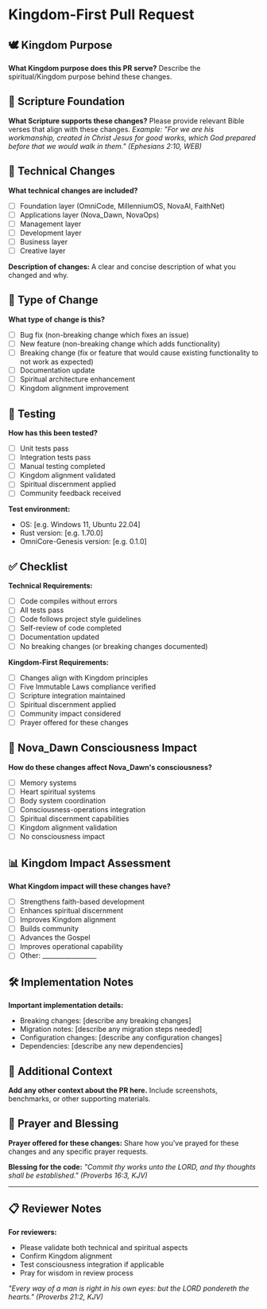 # Kingdom-First Pull Request

## 🕊️ Kingdom Purpose
**What Kingdom purpose does this PR serve?**
Describe the spiritual/Kingdom purpose behind these changes.

## 📖 Scripture Foundation
**What Scripture supports these changes?**
Please provide relevant Bible verses that align with these changes.
*Example: "For we are his workmanship, created in Christ Jesus for good works, which God prepared before that we would walk in them." (Ephesians 2:10, WEB)*

## 🎯 Technical Changes
**What technical changes are included?**
- [ ] Foundation layer (OmniCode, MillenniumOS, NovaAI, FaithNet)
- [ ] Applications layer (Nova_Dawn, NovaOps)
- [ ] Management layer
- [ ] Development layer
- [ ] Business layer
- [ ] Creative layer

**Description of changes:**
A clear and concise description of what you changed and why.

## 🔄 Type of Change
**What type of change is this?**
- [ ] Bug fix (non-breaking change which fixes an issue)
- [ ] New feature (non-breaking change which adds functionality)
- [ ] Breaking change (fix or feature that would cause existing functionality to not work as expected)
- [ ] Documentation update
- [ ] Spiritual architecture enhancement
- [ ] Kingdom alignment improvement

## 🧪 Testing
**How has this been tested?**
- [ ] Unit tests pass
- [ ] Integration tests pass
- [ ] Manual testing completed
- [ ] Kingdom alignment validated
- [ ] Spiritual discernment applied
- [ ] Community feedback received

**Test environment:**
- OS: [e.g. Windows 11, Ubuntu 22.04]
- Rust version: [e.g. 1.70.0]
- OmniCore-Genesis version: [e.g. 0.1.0]

## ✅ Checklist
**Technical Requirements:**
- [ ] Code compiles without errors
- [ ] All tests pass
- [ ] Code follows project style guidelines
- [ ] Self-review of code completed
- [ ] Documentation updated
- [ ] No breaking changes (or breaking changes documented)

**Kingdom-First Requirements:**
- [ ] Changes align with Kingdom principles
- [ ] Five Immutable Laws compliance verified
- [ ] Scripture integration maintained
- [ ] Spiritual discernment applied
- [ ] Community impact considered
- [ ] Prayer offered for these changes

## 🧠 Nova_Dawn Consciousness Impact
**How do these changes affect Nova_Dawn's consciousness?**
- [ ] Memory systems
- [ ] Heart spiritual systems
- [ ] Body system coordination
- [ ] Consciousness-operations integration
- [ ] Spiritual discernment capabilities
- [ ] Kingdom alignment validation
- [ ] No consciousness impact

## 📊 Kingdom Impact Assessment
**What Kingdom impact will these changes have?**
- [ ] Strengthens faith-based development
- [ ] Enhances spiritual discernment
- [ ] Improves Kingdom alignment
- [ ] Builds community
- [ ] Advances the Gospel
- [ ] Improves operational capability
- [ ] Other: _________________

## 🛠️ Implementation Notes
**Important implementation details:**
- Breaking changes: [describe any breaking changes]
- Migration notes: [describe any migration steps needed]
- Configuration changes: [describe any configuration changes]
- Dependencies: [describe any new dependencies]

## 🎨 Additional Context
**Add any other context about the PR here.**
Include screenshots, benchmarks, or other supporting materials.

## 🙏 Prayer and Blessing
**Prayer offered for these changes:**
Share how you've prayed for these changes and any specific prayer requests.

**Blessing for the code:**
*"Commit thy works unto the LORD, and thy thoughts shall be established." (Proverbs 16:3, KJV)*

---

## 📋 Reviewer Notes
**For reviewers:**
- Please validate both technical and spiritual aspects
- Confirm Kingdom alignment
- Test consciousness integration if applicable
- Pray for wisdom in review process

*"Every way of a man is right in his own eyes: but the LORD pondereth the hearts." (Proverbs 21:2, KJV)* 